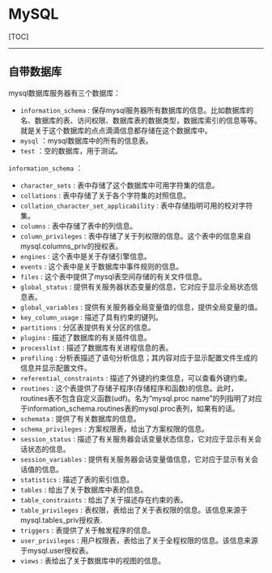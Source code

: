 # MySQL

[TOC]

<!-- toc -->

---

## 自带数据库

mysql数据库服务器有三个数据库：

* `information_schema` : 保存mysql服务器所有数据库的信息。比如数据库的名、数据库的表、访问权限、数据库表的数据类型，数据库索引的信息等等。就是关于这个数据库的点点滴滴信息都存储在这个数据库中。
* `mysql` ：mysql数据库中的所有的信息表。
* `test` ：空的数据库，用于测试。



`information_schema` ：

* `character_sets` : 表中存储了这个数据库中可用字符集的信息。
* `collations` : 表中存储了关于各个字符集的对照信息。
* `collation_character_set_applicability` : 表中存储指明可用的校对字符集。
* `columns` : 表中存储了表中的列信息。
* `column_privileges` : 表中存储了关于列权限的信息。这个表中的信息来自mysql.columns_priv的授权表。
* `engines` : 这个表中是关于存储引擎信息。
* `events` : 这个表中是关于数据库中事件规则的信息。
* `files` : 这个表中提供了mysql表空间存储的有关文件信息。
* `global_status` : 提供有关服务器状态变量的信息，它对应于显示全局状态信息表。
* `global_variables` : 提供有关服务器全局变量值的信息，提供全局变量的值。
* `key_column_usage` : 描述了具有约束的键列。
* `partitions` : 分区表提供有关分区的信息。
* `plugins` : 描述了数据库的有关插件信息。
* `processlist` : 描述了数据库有关进程信息的表。
* `profiling` : 分析表描述了语句分析信息；其内容对应于显示配置文件生成的信息并显示配置文件。
* `referential_constraints` : 描述了外键的约束信息，可以查看外键约束。
* `routines` : 这个表提供了存储子程序(存储程序和函数)的信息。此时，routines表不包含自定义函数(udf)。名为“mysql.proc name”的列指明了对应于information_schema.routines表的mysql.proc表列，如果有的话。
* `schemata` : 提供了有关数据库的信息。
* `schema_privileges` : 方案权限表，给出了方案权限的信息。
* `session_status` : 描述了有关服务器会话变量状态信息，它对应于显示有关会话状态的信息。
* `session_variables` : 提供有关服务器会话变量值信息，它对应于显示有关会话值的信息。
* `statistics` : 描述了表的索引信息。
* `tables` : 给出了关于数据库中表的信息。
* `table_constraints` : 给出了关于描述存在约束的表。
* `table_privileges` : 表权限，表给出了关于表权限的信息。该信息来源于mysql.tables_priv授权表.
* `triggers` : 表提供了关于触发程序的信息。
* `user_privileges` : 用户权限表，表给出了关于全程权限的信息。该信息来源于mysql.user授权表。
* `views` : 表给出了关于数据库中的视图的信息。